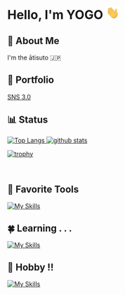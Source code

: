 # Hello, I'm YOGO <img src="https://raw.githubusercontent.com/sheegull/sheegull/main/wave.gif" width="30px" height="30px" />

## :mechanical_arm: About Me
    
I'm the ātisuto 🇯🇵
<br>
## :footprints: Portfolio
[SNS 3.0](https://github.com/sheegull/Social-Network-3.0)

<!-- [Background (Wantedly Page)](https://www.wantedly.com/id/sheegull)
<br>
<br> -->
<!--![snek go brr](https://raw.githubusercontent.com/sheegull/sheegull/snek/snek-light.svg#gh-light-mode-only)
![snek go brr](https://raw.githubusercontent.com/sheegull/sheegull/snek/snek-dark.svg#gh-dark-mode-only)-->

## :bar_chart: Status

<a href="https://github.com/sheegull/sheegull" align="left"> 
  <img alt="Top Langs" height="200px" src="https://github-readme-stats.vercel.app/api/top-langs/?username=sheegull&layout=compact&theme=dark&show_icons=true&line_height=27&count_private=true&title_color=ffffff&text_color=c9cacc&icon_color=2bbc8a&bg_color=1d1f21" />
  <img alt="github stats" height="200px" src="https://github-readme-stats.vercel.app/api?username=sheegull&show_icons=true&line_height=27&count_private=true&title_color=ffffff&text_color=c9cacc&icon_color=2bbc8a&bg_color=1d1f21" />
</a>

[![trophy](https://github-profile-trophy.vercel.app/?username=sheegull&theme=discord&column=7)](https://github.com/ryo-ma/github-profile-trophy)

<br>
 
## :star2: Favorite Tools
[![My Skills](https://skillicons.dev/icons?i=linux,neovim,py,js,ts,react,vite,nextjs,tailwind,mongodb,supabase,aws,figma)](https://github.com/sheegull)

## :four_leaf_clover: Learning . . .
[![My Skills](https://skillicons.dev/icons?i=materialui,firebase,django,go,rust,solidity,deno,threejs,mysql,wasm,githubactions,docker,gcp,azure)](https://github.com/sheegull)

## :space_invader: Hobby !!
[![My Skills](https://skillicons.dev/icons?i=xd,ps,ai,pr,ae,discord,bots)](https://github.com/sheegull)


